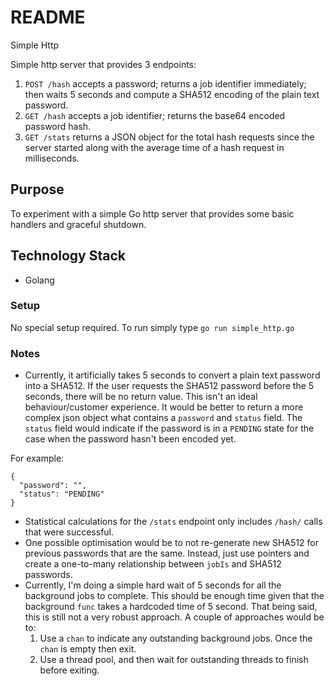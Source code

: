 # README #

Simple Http

Simple http server that provides 3 endpoints:

1. `POST /hash` accepts a password; returns a job identifier immediately; then waits 5 seconds and compute a SHA512 
encoding of the plain text password.
2. `GET /hash` accepts a job identifier; returns the base64 encoded password hash.
3. `GET /stats` returns a JSON object for the total hash requests since the server started along with the average time 
of a hash request in milliseconds.

## Purpose ##

To experiment with a simple Go http server that provides some basic handlers and graceful shutdown. 

## Technology Stack ##

* Golang


### Setup ###

No special setup required.  To run simply type `go run simple_http.go`


### Notes ###

* Currently, it artificially takes 5 seconds to convert a plain text password into a SHA512.  If the user requests the
SHA512 password before the 5 seconds, there will be no return value.  This isn't an ideal behaviour/customer experience.
It would be better to return a more complex json object what contains a `password` and `status` field.  The `status`
field would indicate if the password is in a `PENDING` state for the case when the password hasn't been encoded yet.

For example:

```
{
  "password": "",
  "status": "PENDING"
}
```

* Statistical calculations for the `/stats` endpoint only includes `/hash/` calls that were successful.
* One possible optimisation would be to not re-generate new SHA512 for previous passwords that are the same.  Instead, 
just use pointers and create a one-to-many relationship between `jobIs` and SHA512 passwords.
* Currently, I'm doing a simple hard wait of 5 seconds for all the background jobs to complete.  This should be enough
time given that the background `func` takes a hardcoded time of 5 second.  That being said, this is still not a very
robust approach.  A couple of approaches would be to:
    1. Use a `chan` to indicate any outstanding background jobs.  Once the `chan` is empty then exit.
    2. Use a thread pool, and then wait for outstanding threads to finish before exiting.
